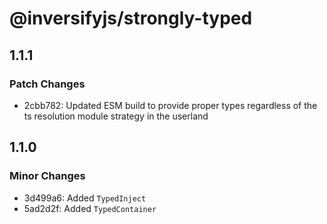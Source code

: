 # @inversifyjs/strongly-typed

## 1.1.1

### Patch Changes

- 2cbb782: Updated ESM build to provide proper types regardless of the ts resolution module strategy in the userland

## 1.1.0

### Minor Changes

- 3d499a6: Added `TypedInject`
- 5ad2d2f: Added `TypedContainer`
